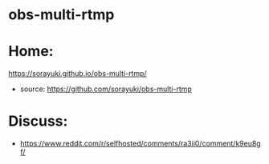 # obs-multi-rtmp
# Home:
https://sorayuki.github.io/obs-multi-rtmp/
- source: https://github.com/sorayuki/obs-multi-rtmp

# Discuss:
- https://www.reddit.com/r/selfhosted/comments/ra3ii0/comment/k9eu8gf/
